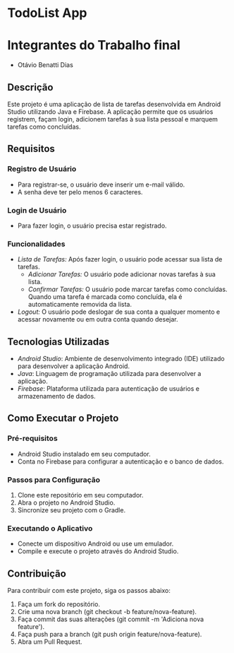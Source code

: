 # TodoList App

# Integrantes do Trabalho final
- Otávio Benatti Dias

## Descrição
Este projeto é uma aplicação de lista de tarefas desenvolvida em Android Studio utilizando Java e Firebase. A aplicação permite que os usuários registrem, façam login, adicionem tarefas à sua lista pessoal e marquem tarefas como concluídas.

## Requisitos

### Registro de Usuário
- Para registrar-se, o usuário deve inserir um e-mail válido.
- A senha deve ter pelo menos 6 caracteres.

### Login de Usuário
- Para fazer login, o usuário precisa estar registrado.

### Funcionalidades
- *Lista de Tarefas:* Após fazer login, o usuário pode acessar sua lista de tarefas.
  - *Adicionar Tarefas:* O usuário pode adicionar novas tarefas à sua lista.
  - *Confirmar Tarefas:* O usuário pode marcar tarefas como concluídas. Quando uma tarefa é marcada como concluída, ela é automaticamente removida da lista.
- *Logout:* O usuário pode deslogar de sua conta a qualquer momento e acessar novamente ou em outra conta quando desejar.

## Tecnologias Utilizadas
- *Android Studio*: Ambiente de desenvolvimento integrado (IDE) utilizado para desenvolver a aplicação Android.
- *Java*: Linguagem de programação utilizada para desenvolver a aplicação.
- *Firebase*: Plataforma utilizada para autenticação de usuários e armazenamento de dados.

## Como Executar o Projeto

### Pré-requisitos
- Android Studio instalado em seu computador.
- Conta no Firebase para configurar a autenticação e o banco de dados.

### Passos para Configuração
1. Clone este repositório em seu computador.
2. Abra o projeto no Android Studio.
3. Sincronize seu projeto com o Gradle.

### Executando o Aplicativo
- Conecte um dispositivo Android ou use um emulador.
- Compile e execute o projeto através do Android Studio.

## Contribuição
Para contribuir com este projeto, siga os passos abaixo:
1. Faça um fork do repositório.
2. Crie uma nova branch (git checkout -b feature/nova-feature).
3. Faça commit das suas alterações (git commit -m 'Adiciona nova feature').
4. Faça push para a branch (git push origin feature/nova-feature).
5. Abra um Pull Request.

